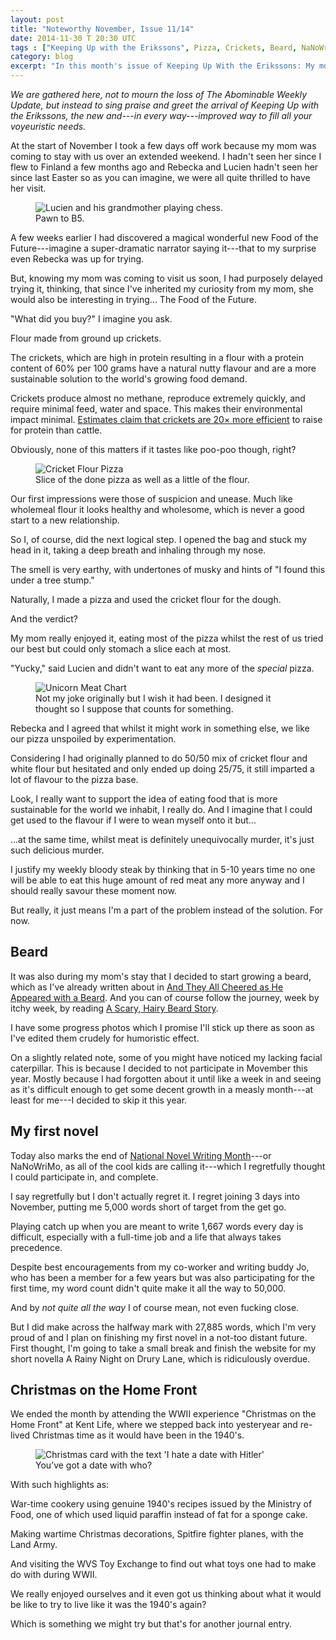 ```yaml
---
layout: post
title: "Noteworthy November, Issue 11/14"
date: 2014-11-30 T 20:30 UTC
tags : ["Keeping Up with the Erikssons", Pizza, Crickets, Beard, NaNoWriMo, Kent Life, World War II, Christmas]
category: blog
excerpt: "In this month's issue of Keeping Up With the Erikssons: My mom flies in to stay with us and together we try eating pizza made from insects, I begin a year long beard journey, I vow to write a 50,000 word novel in a month by participating in National Novel Writing Month and we attend the WWII experience \"Christmas on the Home Front\" at Kent Life."
---
```

*We are gathered here, not to mourn the loss of The Abominable Weekly Update, but instead to sing praise and greet the arrival of Keeping Up with the Erikssons, the new and---in every way---improved way to fill all your voyeuristic needs.*

At the start of November I took a few days off work because my mom was coming to stay with us over an extended weekend. I hadn't seen her since I flew to Finland a few months ago and Rebecka and Lucien hadn't seen her since last Easter so as you can imagine, we were all quite thrilled to have her visit.

<figure>
	<img class="js-lazy-load" data-original="/assets/posts/2014/november/noteworthy-november-11-14/lucien-and-his-grandmother-playing-a-game-of-chess.jpg" alt="Lucien and his grandmother playing chess.">
	<figcaption>Pawn to B5.</figcaption>
</figure>


A few weeks earlier I had discovered a magical wonderful new Food of the Future---imagine a super-dramatic narrator saying it---that to my surprise even Rebecka was up for trying.

But, knowing my mom was coming to visit us soon, I had purposely delayed trying it, thinking, that since I've inherited my curiosity from my mom, she would also be interesting in trying... The Food of the Future.

"What did you buy?" I imagine you ask.

Flour made from ground up crickets.

The crickets, which are high in protein resulting in a flour with a protein content of 60% per 100 grams have a natural nutty flavour and are a more sustainable solution to the world's growing food demand.

Crickets produce almost no methane, reproduce extremely quickly, and require minimal feed, water and space. This makes their environmental impact minimal. [Estimates claim that crickets are 20× more efficient][exo] to raise for protein than cattle.

Obviously, none of this matters if it tastes like poo-poo though, right?

<figure>
	<img class="js-lazy-load" data-original="/assets/posts/2014/november/noteworthy-november-11-14/the-pizza-of-the-future.jpg" alt="Cricket Flour Pizza">
	<figcaption>Slice of the done pizza as well as a little of the flour.</figcaption>
</figure>

Our first impressions were those of suspicion and unease. Much like wholemeal flour it looks healthy and wholesome, which is never a good start to a new relationship.

So I, of course, did the next logical step. I opened the bag and stuck my head in it, taking a deep breath and inhaling through my nose.

The smell is very earthy, with undertones of musky and hints of "I found this under a tree stump."

Naturally, I made a pizza and used the cricket flour for the dough.

And the verdict?

My mom really enjoyed it, eating most of the pizza whilst the rest of us tried our best but could only stomach a slice each at most.

"Yucky," said Lucien and didn't want to eat any more of the *special* pizza.

<figure>
	<img class="js-lazy-load" data-original="/assets/posts/2014/november/noteworthy-november-11-14/unicorn-meat-chart.png" alt="Unicorn Meat Chart">
	<figcaption>Not my joke originally but I wish it had been. I designed it thought so I suppose that counts for something.</figcaption>
</figure>

Rebecka and I agreed that whilst it might work in something else, we like our pizza unspoiled by experimentation.

Considering I had originally planned to do 50/50 mix of cricket flour and white flour but hesitated and only ended up doing 25/75, it still imparted a lot of flavour to the pizza base.

Look, I really want to support the idea of eating food that is more sustainable for the world we inhabit, I really do. And I imagine that I could get used to the flavour if I were to wean myself onto it but...

<p data-pullquote="I'm a part of the problem instead of the solution."></p>

...at the same time, whilst meat is definitely unequivocally murder, it's just such delicious murder.

I justify my weekly bloody steak by thinking that in 5-10 years time no one will be able to eat this huge amount of red meat any more anyway and I should really savour these moment now.

But really, it just means I'm a part of the problem instead of the solution. For now.

## Beard

It was also during my mom's stay that I decided to start growing a beard, which as I've already written about in [And They All Cheered as He Appeared with a Beard][beard]. And you can of course follow the journey, week by itchy week, by reading [A Scary, Hairy Beard Story][journal].

I have some progress photos which I promise I'll stick up there as soon as I've edited them crudely for humoristic effect.

On a slightly related note, some of you might have noticed my lacking facial caterpillar. This is because I decided to not participate in Movember this year. Mostly because I had forgotten about it until like a week in and seeing as it's difficult enough to get some decent growth in a measly month---at least for me---I decided to skip it this year.

## My first novel

Today also marks the end of [National Novel Writing Month][nano]---or NaNoWriMo, as all of the cool kids are calling it---which I regretfully thought I could participate in, and complete.

I say regretfully but I don't actually regret it. I regret joining 3 days into November, putting me 5,000 words short of target from the get go.

Playing catch up when you are meant to write 1,667 words every day is difficult, especially with a full-time job and a life that always takes precedence.

Despite best encouragements from my co-worker and writing buddy Jo, who has been a member for a few years but was also participating for the first time, my word count didn't quite make it all the way to 50,000.

And by *not quite all the way* I of course mean, not even fucking close.

But I did make across the halfway mark with 27,885 words, which I'm very proud of and I plan on finishing my first novel in a not-too distant future. First thought, I'm going to take a small break and finish the website for my short novella A Rainy Night on Drury Lane, which is ridiculously overdue.

## Christmas on the Home Front

We ended the month by attending the WWII experience "Christmas on the Home Front" at Kent Life, where we stepped back into yesteryear and re-lived Christmas time as it would have been in the 1940's.

<figure>
	<img class="js-lazy-load" data-original="/assets/posts/2014/november/noteworthy-november-11-14/christmas-on-the-home-front-card.jpg" alt="Christmas card with the text 'I hate a date with Hitler'">
	<figcaption>You’ve got a date with who?</figcaption>
</figure>

With such highlights as:

War-time cookery using genuine 1940's recipes issued by the Ministry of Food, one of which used liquid paraffin instead of fat for a sponge cake.

Making wartime Christmas decorations, Spitfire fighter planes, with the Land Army.

And visiting the WVS Toy Exchange to find out what toys one had to make do with during WWII.

We really enjoyed ourselves and it even got us thinking about what it would be like to try to live like it was the 1940's again?

Which is something we might try but that's for another journal entry.

[exo]: https://www.exoprotein.com/why-crickets
[beard]: /blog/and-they-all-cheered-as-he-appeared-with-a-beard
[journal]: /blog/a-scary-hairy-beard-story
[nano]: http://nanowrimo.org/participants/fiinix/
